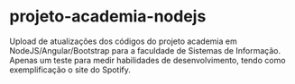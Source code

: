 # projeto-academia-nodejs
Upload de atualizações dos códigos do projeto academia em NodeJS/Angular/Bootstrap para a faculdade de Sistemas de Informação.
Apenas um teste para medir habilidades de desenvolvimento, tendo como exemplificação o site do Spotify.
